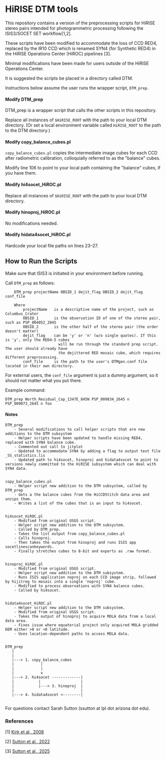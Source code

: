 # HiRISE DTM tools


This repository contains a version of the preprocessing scripts for HiRISE stereo pairs 
intended for photogrammetric processing following the ISIS3/SOCET SET workflow[1,2]. 

These scripts have been modified to accommodate the loss of CCD RED4, 
 replaced by the IR10 CCD which is renamed SYN4 (for Synthetic RED4) in the HiRISE 
 Operations Center (HiROC) pipelines [3].

Minimal modifications have been made for users outside of the HiRISE Operations Center.

It is suggested the scripts be placed in a directory called DTM.

Instructions below assume the user runs the wrapper script, `DTM_prep`. 


#### Modify DTM_prep

DTM_prep is a wrapper script that calls the other scripts in this
repository.

Replace all instances of `$HiRISE_ROOT` with the path to your local
 DTM directory. (Or set a local environment variable called `HiRISE_ROOT` to the 
 path to the DTM directory.)

 
#### Modify copy_balance_cubes.pl

`copy_balance_cubes.pl` copies the intermediate image cubes for each CCD after 
 radiometric calibration, colloquially referred to as the "balance" cubes.

Modify line 106 to point to your local path containing the "balance" cubes, if you
have them.


#### Modify hi4socet_HiROC.pl

Replace all instances of `$HiRISE_ROOT` with the path to your local
 DTM directory. 

#### Modify hinoproj_HiROC.pl

No modifications needed. 

#### Modify hidata4socet_HiROC.pl

Hardcode your local file paths on lines 23–27.

## How to Run the Scripts

Make sure that ISIS3 is initiated in your environment before running.


Call `DTM_prep` as follows:

```
    DTM_prep projectName OBSID_1 dejit_flag OBSID_2 dejit_flag conf_file  

	Where
		projectName   is a descriptive name of the project, such as Columbus_Crater
		OBSID_1       is the observation ID of one of the stereo pair, such as PSP_004052_2045
		OBSID_2       is the other half of the stereo pair (the order doesn't matter)
		dejit_flag    can be 'y' or 'n' (w/o single quotes). If this is 'y', only the RED4-5 cubes
		                will be run through the standard prep script. The user should already have 
		                the dejittered RED mosaic cube, which requires different preprocessing.
		conf_file     is the path to the user's DTMgen.conf file located in their own directory.
```

For external users, the `conf_file` argument is just a dummy argument, so it should not matter
what you put there. 

Example command:

``` DTM_prep North_Residual_Cap_1347E_845N PSP_009834_2645 n PSP_009873_2645 n foo ```

#### Notes

```
DTM_prep
	- Several modifications to call helper scripts that are new additions to the DTM subsystem 
	- Helper scripts have been updated to handle missing RED4, replaced with SYN4 balance cube.
	- Commented out call to jitplot
	- Updated to accommodate SYN4 by adding a flag to output text file _SS_statistics.lis
	- Updated path to hi4socet, hinoproj and hidata4socet to point to versions newly committed to the HiRISE subsystem which can deal with SYN4 data.


copy_balance_cubes.pl
	- Helper script new addition to the DTM subsystem, called by DTM_prep
	- Gets a the balance cubes from the HiCCDStitch data area and unzips them.
	- Writes a list of the cubes that is an input to hi4socet.


hi4socet_HiROC.pl
	- Modified from original USGS script. 
	- Helper script new addition to the DTM subsystem.
	- Called by DTM_prep.
	- Takes the list output from copy_balance_cubes.pl 
	- Calls hinoproj.
	- Then takes the output from hinoproj and runs ISIS app socetlinescankeywords.
	- Finally stretches cubes to 8-bit and exports as .raw format.


hinoproj_HiROC.pl
	- Modified from original USGS script. 
	- Helper script new addition to the DTM subsystem.
	- Runs ISIS application noproj on each CCD image strip, followed by hijitreg to mosaic into a single 'noproj' cube.
	- Modified to process observations with SYN4 balance cubes.
	- Called by hi4socet.


hidata4socet_HiROC.pl
	- Helper script new addition to the DTM subsystem.
	- Modified from original USGS script. 
	- Takes the output of hinoproj to acquire MOLA data from a local data area.
	- Fixes issue where equatorial project only acquired MOLA gridded DEM either >0 or <0 latitude.
	- Uses location-dependent paths to access MOLA data.


DTM_prep
   |
   |                     
   |---> 1. copy_balance_cubes 
   |            |
   |            |
   |            v  
   |---> 2. hi4socet -------------|     
   |           |                  |
   |           |---> 3. hinoproj  |
   |                              |
   |---> 4. hidata4socet <--------|       
                 
```

For questions contact Sarah Sutton (ssutton at lpl dot arizona dot edu).


### References

[1] [Kirk et al., 2008](https://doi.org/10.1029/2007JE003000)

[2] [Sutton et al., 2022](https://doi.org/10.3390/rs14102403)

[3] [Sutton et al., 2025](https://www.hou.usra.edu/meetings/lpsc2025/pdf/2463.pdf)

         